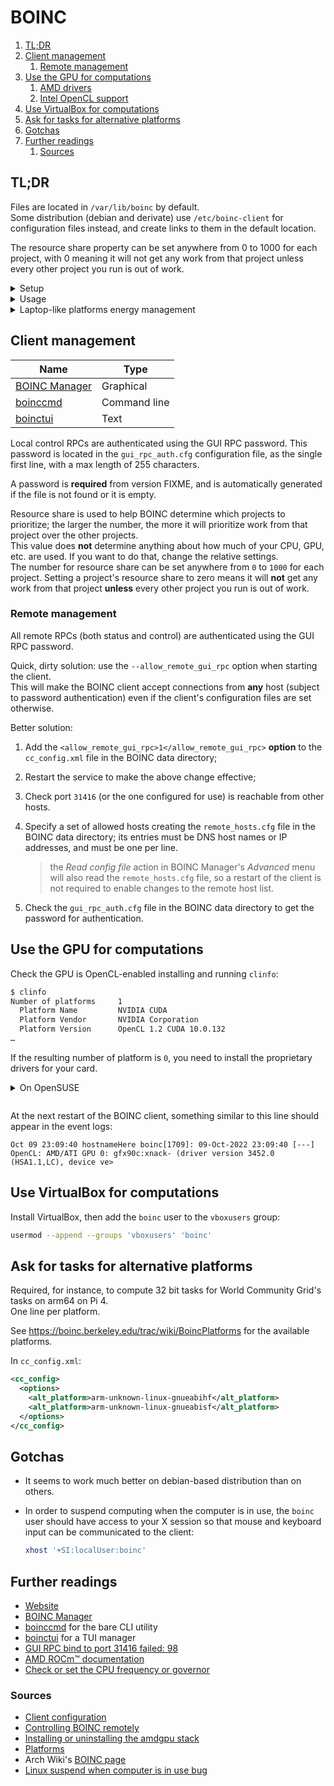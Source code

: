 # BOINC

1. [TL;DR](#tldr)
1. [Client management](#client-management)
   1. [Remote management](#remote-management)
1. [Use the GPU for computations](#use-the-gpu-for-computations)
   1. [AMD drivers](#amd-drivers)
   1. [Intel OpenCL support](#intel-opencl-support)
1. [Use VirtualBox for computations](#use-virtualbox-for-computations)
1. [Ask for tasks for alternative platforms](#ask-for-tasks-for-alternative-platforms)
1. [Gotchas](#gotchas)
1. [Further readings](#further-readings)
   1. [Sources](#sources)

## TL;DR

Files are located in `/var/lib/boinc` by default.<br/>
Some distribution (debian and derivate) use `/etc/boinc-client` for configuration files instead, and create links to
them in the default location.

The resource share property can be set anywhere from 0 to 1000 for each project, with 0 meaning it will not get any work
from that project unless every other project you run is out of work.

<details>
  <summary>Setup</summary>

```sh
# Install.
flatpak install 'edu.berkeley.BOINC'
sudo apt install 'boinc-client' 'boinc-manager'     # or 'boinc-client-nvidia-cuda' or similar for more features support
sudo pacman -S 'boinc'                              # or 'boinc-nox'
sudo zypper install 'boinc-client' 'boinc-manager'

# Enable the service.
sudo systemctl start 'boinc-client.service'

# Allow GPU usage.
sudo gpasswd -a 'boinc' 'video'
```

</details>

<details>
  <summary>Usage</summary>

```sh
# Set the GUI RPC communications port.
# Default is '31416'.
boinc --gui_rpc_port '30000'

# Open `boinc-manager` with*out* also starting the client (`-nd`).
# Connect to the instance started by the current system (`-a`).
# Allow for multiple instances of the manager (`-m`).
# Provide the connection password in the command (`-p`).
boinc-manager -nd -amp '123'
```

</details>

<details>
  <summary>Laptop-like platforms energy management</summary>

```sh
# Do not boost the CPU frequency for niced loads.
# The governor must support it - check if the file exists.
echo 1 | sudo tee '/sys/devices/system/cpu/cpufreq/ondemand/ignore_nice_load'

# Disable (1) or enable (0) turbo boost for Intel CPUs.
echo 1 | sudo tee '/sys/devices/system/cpu/intel_pstate/no_turbo'

# Suspend computing when the computer is in use by giving the `boinc` user
# access to the X session (so that mouse and keyboard input can be communicated
# to the client).
xhost '+SI:localUser:boinc'
```

</details>

## Client management

| Name            | Type         |
| --------------- | ------------ |
| [BOINC Manager] | Graphical    |
| [boinccmd]      | Command line |
| [boinctui]      | Text         |

Local control RPCs are authenticated using the GUI RPC password. This password is located in the `gui_rpc_auth.cfg`
configuration file, as the single first line, with a max length of 255 characters.

A password is **required** from version FIXME, and is automatically generated if the file is not found or it is empty.

Resource share is used to help BOINC determine which projects to prioritize; the larger the number, the more it will
prioritize work from that project over the other projects.<br/>
This value does **not** determine anything about how much of your CPU, GPU, etc. are used. If you want to do that,
change the relative settings.<br/>
The number for resource share can be set anywhere from `0` to `1000` for each project. Setting a project's resource
share to zero means it will **not** get any work from that project **unless** every other project you run is out of
work.

### Remote management

All remote RPCs (both status and control) are authenticated using the GUI RPC password.

Quick, dirty solution: use the `--allow_remote_gui_rpc` option when starting the client.<br/>
This will make the BOINC client accept connections from **any** host (subject to password authentication) even if the
client's configuration files are set otherwise.

Better solution:

1. Add the `<allow_remote_gui_rpc>1</allow_remote_gui_rpc>` **option** to the `cc_config.xml` file in the BOINC data
   directory;
1. Restart the service to make the above change effective;
1. Check port `31416` (or the one configured for use) is reachable from other hosts.
1. Specify a set of allowed hosts creating the `remote_hosts.cfg` file in the BOINC data directory; its entries must be
   DNS host names or IP addresses, and must be one per line.

   > the _Read config file_ action in BOINC Manager's _Advanced_ menu will also read the `remote_hosts.cfg` file, so a
   > restart of the client is not required to enable changes to the remote host list.

1. Check the `gui_rpc_auth.cfg` file in the BOINC data directory to get the password for authentication.

## Use the GPU for computations

Check the GPU is OpenCL-enabled installing and running `clinfo`:

```sh
$ clinfo
Number of platforms     1
  Platform Name         NVIDIA CUDA
  Platform Vendor       NVIDIA Corporation
  Platform Version      OpenCL 1.2 CUDA 10.0.132
…
```

If the resulting number of platform is `0`, you need to install the proprietary drivers for your card.

<details style="padding-bottom: 1em;">
  <summary>On OpenSUSE</summary>

### AMD drivers

See [AMD Linux drivers] and [Radeon™ Software for Linux® Installation] for the AMD drivers.<br/>
If you want to install also the ROCm component, see also the [AMD ROCm™ documentation].

Install the `amdgpu-install` package from [AMD's Linux drivers][amd linux drivers] page, then execute it.

```sh
# Previous versions of the package (like the one in the official documentation
# at the time of writing) made DKMS fail.
sudo zypper install 'https://repo.radeon.com/amdgpu-install/22.20.3/sle/15.4/amdgpu-install-22.20.50203-1.noarch.rpm'
sudo amdgpu-install --usecase=workstation --opencl=rocr
```

The BOINC user also needs to be added to the `video` group to be able to use these drivers correctly.

```sh
gpasswd -a 'boinc' 'video'
usermod --append --groups 'video' 'boinc'
```

### Intel OpenCL support

```sh
sudo apt install 'intel-opencl-icd' 'ocl-icd-libopencl1'
sudo pacman -Sy 'intel-compute-runtime' 'ocl-icd'
sudo zypper install 'intel-opencl' 'ocl-icd-devel'
```

</details>

At the next restart of the BOINC client, something similar to this line should appear in the event logs:

```plaintext
Oct 09 23:09:40 hostnameHere boinc[1709]: 09-Oct-2022 23:09:40 [---] OpenCL: AMD/ATI GPU 0: gfx90c:xnack- (driver version 3452.0 (HSA1.1,LC), device ve>
```

## Use VirtualBox for computations

Install VirtualBox, then add the `boinc` user to the `vboxusers` group:

```sh
usermod --append --groups 'vboxusers' 'boinc'
```

## Ask for tasks for alternative platforms

Required, for instance, to compute 32 bit tasks for World Community Grid's tasks on arm64 on Pi 4.<br/>
One line per platform.

See <https://boinc.berkeley.edu/trac/wiki/BoincPlatforms> for the available platforms.

In `cc_config.xml`:

```xml
<cc_config>
  <options>
    <alt_platform>arm-unknown-linux-gnueabihf</alt_platform>
    <alt_platform>arm-unknown-linux-gnueabisf</alt_platform>
  </options>
</cc_config>
```

## Gotchas

- It seems to work much better on debian-based distribution than on others.
- In order to suspend computing when the computer is in use, the `boinc` user should have access to your X session so
  that mouse and keyboard input can be communicated to the client:

  ```sh
  xhost '+SI:localUser:boinc'
  ```

## Further readings

- [Website]
- [BOINC Manager]
- [boinccmd] for the bare CLI utility
- [boinctui] for a TUI manager
- [GUI RPC bind to port 31416 failed: 98]
- [AMD ROCm™ documentation]
- [Check or set the CPU frequency or governor]

### Sources

- [Client configuration]
- [Controlling BOINC remotely]
- [Installing or uninstalling the amdgpu stack]
- [Platforms]
- Arch Wiki's [BOINC page][boinc on arch wiki]
- [Linux suspend when computer is in use bug]

<!--
  Reference
  ═╬═Time══
  -->

<!-- Knowledge base -->
[boinccmd]: boinccmd.md
[check or set the cpu frequency or governor]: check%20or%20set%20the%20CPU%20frequency%20or%20governor.md

<!-- Upstream -->
[amd linux drivers]: https://www.amd.com/en/support/linux-drivers
[amd rocm™ documentation]: https://rocm.docs.amd.com/en/latest/
[boinc manager]: https://boinc.berkeley.edu/wiki/BOINC_Manager
[client configuration]: https://boinc.berkeley.edu/wiki/Client_configuration
[controlling boinc remotely]: https://boinc.berkeley.edu/wiki/Controlling_BOINC_remotely
[installing or uninstalling the amdgpu stack]: https://amdgpu-install.readthedocs.io/en/latest/install-installing.html
[platforms]: https://boinc.berkeley.edu/trac/wiki/BoincPlatforms
[radeon™ software for linux® installation]: https://amdgpu-install.readthedocs.io/en/latest/
[website]: https://boinc.berkeley.edu/

<!-- Others -->
[boinc on arch wiki]: https://wiki.archlinux.org/title/BOINC
[boinctui]: https://www.mankier.com/package/boinc-tui
[gui rpc bind to port 31416 failed: 98]: https://boinc.mundayweb.com/wiki/index.php?title=GUI_RPC_bind_to_port_31416_failed:_98
[linux suspend when computer is in use bug]: https://boinc.berkeley.edu/dev/forum_thread.php?id=14019&postid=101146#101146
